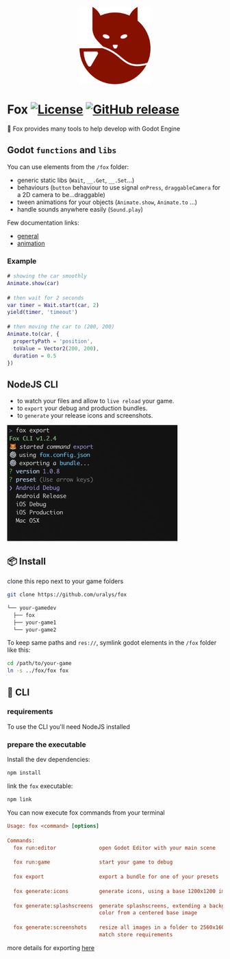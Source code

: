 <p align="center"><a href="https://thenounproject.com/icon/fox-1486570/"> <img title="fox icon by Alina Oleynik from NounProject.com" height="180px"  src="./assets/logo.png"></a></p>

# Fox [![License](https://img.shields.io/badge/License-MIT-green.svg?colorB=3cc712)](license) [![GitHub release](https://img.shields.io/github/release/uralys/fox.svg)](https://github.com/uralys/fox/releases)

🦊 Fox provides many tools to help develop with Godot Engine

## Godot `functions` and `libs`

You can use elements from the `/fox` folder:

- generic static libs (`Wait`, `__.Get`, `__.Set`...)
- behaviours (`button` behaviour to use signal `onPress`, `draggableCamera` for a 2D camera to be...draggable)
- tween animations for your objects (`Animate.show`, `Animate.to` ...)
- handle sounds anywhere easily (`Sound.play`)

Few documentation links:

- [general](./docs/godot-elements.md)
- [animation](./docs/animations.md)

### Example

```gd
# showing the car smoothly
Animate.show(car)

# then wait for 2 seconds
var timer = Wait.start(car, 2)
yield(timer, 'timeout')

# then moving the car to (200, 200)
Animate.to(car, {
  propertyPath = 'position',
  toValue = Vector2(200, 200),
  duration = 0.5
})
```

## NodeJS CLI

- to watch your files and allow to `live reload` your game.
- to `export` your debug and production bundles.
- to `generate` your release icons and screenshots.

<img title="exporting-illustration" height="270px"  src="./assets/docs/cli-export.png"/>

## 📦 Install

clone this repo next to your game folders

```sh
git clone https://github.com/uralys/fox
```

```sh
└── your-gamedev
  ├── fox
  ├── your-game1
  └── your-game2
```

To keep same paths and `res://`, symlink godot elements in the `/fox` folder like this:

```sh
cd /path/to/your-game
ln -s ../fox/fox fox
```

## 🔋 CLI

### requirements

To use the CLI you'll need NodeJS installed

### prepare the executable

Install the dev dependencies:

```sh
npm install
```

link the `fox` executable:

```sh
npm link
```

You can now execute fox commands from your terminal

```ini
Usage: fox <command> [options]

Commands:
  fox run:editor              open Godot Editor with your main scene

  fox run:game                start your game to debug

  fox export                  export a bundle for one of your presets

  fox generate:icons          generate icons, using a base 1200x1200 image

  fox generate:splashscreens  generate splashscreens, extending a background
                              color from a centered base image

  fox generate:screenshots    resize all images in a folder to 2560x1600, to
                              match store requirements
```

more details for exporting [here](./docs/export.md)
